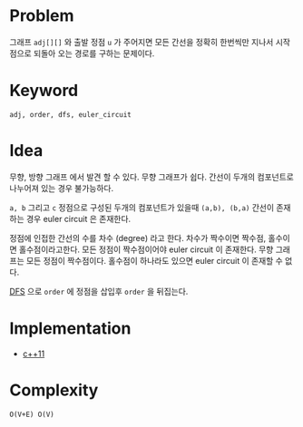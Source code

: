 # Problem

그래프 `adj[][]` 와 출발 정점 `u` 가 주어지면 모든 간선을 정확히 한번씩만 지나서
시작점으로 되돌아 오는 경로를 구하는 문제이다.

# Keyword

```
adj, order, dfs, euler_circuit
```

# Idea

무향, 방향 그래프 에서 발견 할 수 있다. 무향 그래프가 쉽다. 간선이 두개의
컴포넌트로 나누어져 있는 경우 불가능하다.

`a, b` 그리고 `c` 정점으로 구성된 두개의 컴포넌트가 있을때 `(a,b), (b,a)` 간선이
존재하는 경우 euler circuit 은 존재한다.

정점에 인접한 간선의 수를 차수 (degree) 라고 한다. 차수가 짝수이면 짝수점,
홀수이면 홀수점이라고한다. 모든 정점이 짝수점이어야 euler circuit 이 존재한다.
무향 그래프는 모든 정점이 짝수점이다. 홀수점이 하나라도 있으면 euler circuit 이
존재할 수 없다. 

[DFS](fundamentals/graph/dfs/README.md) 으로 `order` 에 정점을 삽입후 `order` 을 뒤집는다.

# Implementation

* [c++11](a.cpp)

# Complexity

```
O(V+E) O(V)
```